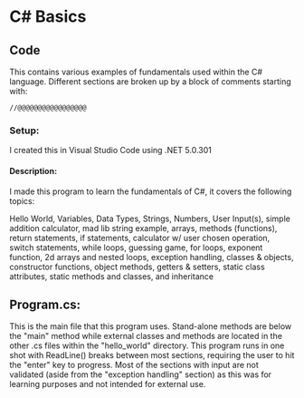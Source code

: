 # C# Basics

## Code
This contains various examples of fundamentals used within the C# language. Different sections are broken up by a block of comments starting with:

``
//@@@@@@@@@@@@@@@@@
``


### Setup:
I created this in Visual Studio Code using .NET 5.0.301

#### Description:
I made this program to learn the fundamentals of C#, it covers the following topics:

Hello World, Variables, Data Types, Strings, Numbers, User Input(s), simple addition calculator, mad lib string example, arrays, methods (functions), return statements, if statements, calculator w/ user chosen operation, switch statements, while loops, guessing game, for loops, exponent function, 2d arrays and nested loops, exception handling, classes & objects, constructor functions, object methods, getters & setters, static class attributes, static methods and classes, and inheritance

## Program.cs:
This is the main file that this program uses. Stand-alone methods are below the "main" method while external classes and methods are located in the other .cs files within the "hello_world" directory. This program runs in one shot with ReadLine() breaks between most sections, requiring the user to hit the "enter" key to progress. Most of the sections with input are not validated (aside from the "exception handling" section) as this was for learning purposes and not intended for external use.
